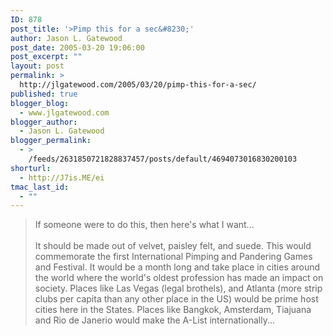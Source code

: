 ```yaml
---
ID: 878
post_title: '>Pimp this for a sec&#8230;'
author: Jason L. Gatewood
post_date: 2005-03-20 19:06:00
post_excerpt: ""
layout: post
permalink: >
  http://jlgatewood.com/2005/03/20/pimp-this-for-a-sec/
published: true
blogger_blog:
  - www.jlgatewood.com
blogger_author:
  - Jason L. Gatewood
blogger_permalink:
  - >
    /feeds/2631850721828837457/posts/default/4694073016830200103
shorturl:
  - http://J7is.ME/ei
tmac_last_id:
  - ""
---
```

>If someone were to do this, then here's what I want...<br /><br />It should be made out of velvet,  paisley felt, and suede.  This would commemorate the first International Pimping and Pandering Games and Festival.  It would be a month long and take place in cities around the world where the world's oldest profession has made an impact on society.  Places like Las Vegas (legal brothels), and Atlanta (more strip clubs per capita than any other place in the US) would be prime host cities here in the States.  Places like Bangkok, Amsterdam, Tiajuana and Rio de Janerio would make the A-List internationally...